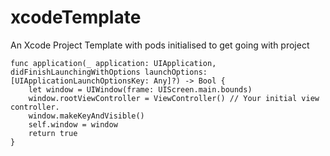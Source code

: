 # xcodeTemplate
An Xcode Project Template with pods initialised to get going with project

```
func application(_ application: UIApplication, didFinishLaunchingWithOptions launchOptions: [UIApplicationLaunchOptionsKey: Any]?) -> Bool {
    let window = UIWindow(frame: UIScreen.main.bounds)    
    window.rootViewController = ViewController() // Your initial view controller.
    window.makeKeyAndVisible()
    self.window = window
    return true
}
```